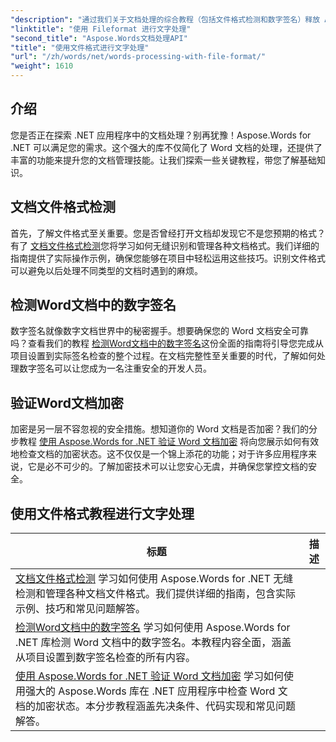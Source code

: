 ```yaml
---
"description": "通过我们关于文档处理的综合教程（包括文件格式检测和数字签名）释放 Aspose.Words for .NET 的强大功能。"
"linktitle": "使用 Fileformat 进行文字处理"
"second_title": "Aspose.Words文档处理API"
"title": "使用文件格式进行文字处理"
"url": "/zh/words/net/words-processing-with-file-format/"
"weight": 1610
---
```


## 介绍

您是否正在探索 .NET 应用程序中的文档处理？别再犹豫！Aspose.Words for .NET 可以满足您的需求。这个强大的库不仅简化了 Word 文档的处理，还提供了丰富的功能来提升您的文档管理技能。让我们探索一些关键教程，带您了解基础知识。

## 文档文件格式检测

首先，了解文件格式至关重要。您是否曾经打开文档却发现它不是您预期的格式？有了 [文档文件格式检测](./document-file-format-detection/)您将学习如何无缝识别和管理各种文档格式。我们详细的指南提供了实际操作示例，确保您能够在项目中轻松运用这些技巧。识别文件格式可以避免以后处理不同类型的文档时遇到的麻烦。 

## 检测Word文档中的数字签名

数字签名就像数字文档世界中的秘密握手。想要确保您的 Word 文档安全可靠吗？查看我们的教程 [检测Word文档中的数字签名](./detecting-digital-signatures/)这份全面的指南将引导您完成从项目设置到实际签名检查的整个过程。在文档完整性至关重要的时代，了解如何处理数字签名可以让您成为一名注重安全的开发人员。

## 验证Word文档加密

加密是另一层不容忽视的安全措施。想知道你的 Word 文档是否加密？我们的分步教程 [使用 Aspose.Words for .NET 验证 Word 文档加密](./verify-word-document-encryption/) 将向您展示如何有效地检查文档的加密状态。这不仅仅是一个锦上添花的功能；对于许多应用程序来说，它是必不可少的。了解加密技术可以让您安心无虞，并确保您掌控文档的安全。

 ## 使用文件格式教程进行文字处理
标题 | 描述 |
| --- | --- |
| [文档文件格式检测](./document-file-format-detection/) 学习如何使用 Aspose.Words for .NET 无缝检测和管理各种文档文件格式。我们提供详细的指南，包含实际示例、技巧和常见问题解答。|
| [检测Word文档中的数字签名](./detecting-digital-signatures/) 学习如何使用 Aspose.Words for .NET 库检测 Word 文档中的数字签名。本教程内容全面，涵盖从项目设置到数字签名检查的所有内容。|
| [使用 Aspose.Words for .NET 验证 Word 文档加密](./verify-word-document-encryption/) 学习如何使用强大的 Aspose.Words 库在 .NET 应用程序中检查 Word 文档的加密状态。本分步教程涵盖先决条件、代码实现和常见问题解答。|